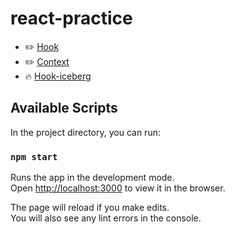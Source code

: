 # react-practice

* :pencil2: [Hook](https://github.com/yecnj/react-practice/tree/master/src/hook)
* :pencil2: [Context](https://github.com/yecnj/react-practice/tree/master/src/context)
* :fire: [Hook-iceberg](https://github.com/yecnj/react-practice/tree/master/src/hook-iceberg)

## Available Scripts

In the project directory, you can run:

### `npm start`

Runs the app in the development mode.<br />
Open [http://localhost:3000](http://localhost:3000) to view it in the browser.

The page will reload if you make edits.<br />
You will also see any lint errors in the console.